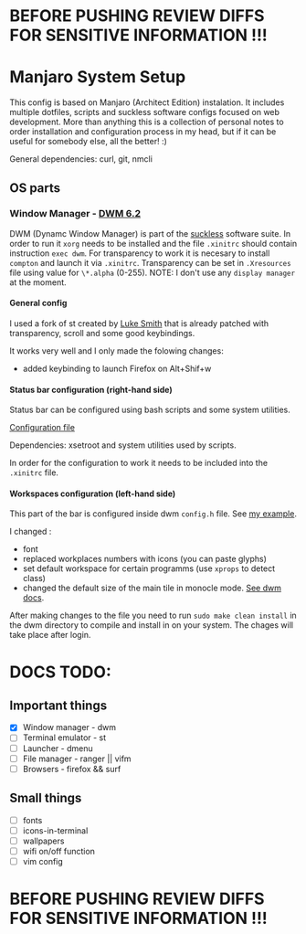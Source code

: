 # BEFORE PUSHING REVIEW DIFFS FOR SENSITIVE INFORMATION !!!

# Manjaro System Setup 

This config is based on Manjaro (Architect Edition) instalation. It includes multiple dotfiles, scripts and suckless software configs focused on web development. More than anything this is a collection of personal notes to order installation and configuration process in my head, but if it can be useful for somebody else, all the better! :)

General dependencies: curl, git, nmcli

## OS parts

### Window Manager - [DWM 6.2](https://dwm.suckless.org/)

DWM (Dynamc Window Manager) is part of the [suckless](https://suckless.org/philosophy/) software suite. In order to run it `xorg` needs to be installed and the file `.xinitrc` should contain instruction `exec dwm`. 
For transparency to work it is necesary to install `compton` and launch it via `.xinitrc`. Transparency can be set in `.Xresources` file using value for `\*.alpha` (0-255).
NOTE: I don't use any `display manager` at the moment.  

#### General config 
I used a fork of st created by [Luke Smith](https://github.com/LukeSmithxyz/st) that is already patched with transparency, scroll and some good keybindings.

It works very well and I only made the folowing changes:
* added keybinding to launch Firefox on Alt+Shif+w

#### Status bar configuration (right-hand side)
Status bar can be configured using bash scripts and some system utilities.

[Configuration file](./dwm_status)

Dependencies: xsetroot and system utilities used by scripts.

In order for the configuration to work it needs to be included into the `.xinitrc` file.

#### Workspaces configuration (left-hand side)
This part of the bar is configured inside dwm `config.h` file. See [my example](./dotfiles/dwm.config.h). 

I changed :
* font
* replaced workplaces numbers with icons (you can paste glyphs)
* set default workspace for certain programms (use `xprops` to detect class)
* changed the default size of the main tile in monocle mode. [See dwm docs](https://dwm.suckless.org/tutorial/).

After making changes to the file you need to run `sudo make clean install` in the dwm directory to compile and install in on your system. The chages will take place after login.

# DOCS TODO:
## Important things
- [x] Window manager - dwm
- [ ] Terminal emulator - st
- [ ] Launcher - dmenu
- [ ] File manager - ranger || vifm
- [ ] Browsers - firefox && surf

## Small things
- [ ] fonts
- [ ] icons-in-terminal
- [ ] wallpapers
- [ ] wifi on/off function
- [ ] vim config

# BEFORE PUSHING REVIEW DIFFS FOR SENSITIVE INFORMATION !!!
